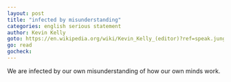 ```yaml
---
layout: post
title: "infected by misunderstanding"
categories: english serious statement
author: Kevin Kelly
goto: https://en.wikipedia.org/wiki/Kevin_Kelly_(editor)?ref=speak.junglestar.org
go: read
gocheck:
---
```

We are infected by our own misunderstanding of how our own minds work.

